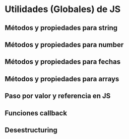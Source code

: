 # Utilidades (Globales) de JS

## Métodos y propiedades para string
## Métodos y propiedades para number
## Métodos y propiedades para fechas
## Métodos y propiedades para arrays
## Paso por valor y referencia en JS
## Funciones callback
## Desestructuring